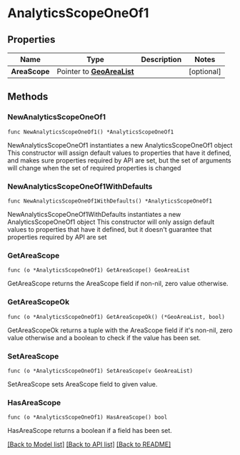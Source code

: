 # AnalyticsScopeOneOf1

## Properties

Name | Type | Description | Notes
------------ | ------------- | ------------- | -------------
**AreaScope** | Pointer to [**GeoAreaList**](GeoAreaList.md) |  | [optional] 

## Methods

### NewAnalyticsScopeOneOf1

`func NewAnalyticsScopeOneOf1() *AnalyticsScopeOneOf1`

NewAnalyticsScopeOneOf1 instantiates a new AnalyticsScopeOneOf1 object
This constructor will assign default values to properties that have it defined,
and makes sure properties required by API are set, but the set of arguments
will change when the set of required properties is changed

### NewAnalyticsScopeOneOf1WithDefaults

`func NewAnalyticsScopeOneOf1WithDefaults() *AnalyticsScopeOneOf1`

NewAnalyticsScopeOneOf1WithDefaults instantiates a new AnalyticsScopeOneOf1 object
This constructor will only assign default values to properties that have it defined,
but it doesn't guarantee that properties required by API are set

### GetAreaScope

`func (o *AnalyticsScopeOneOf1) GetAreaScope() GeoAreaList`

GetAreaScope returns the AreaScope field if non-nil, zero value otherwise.

### GetAreaScopeOk

`func (o *AnalyticsScopeOneOf1) GetAreaScopeOk() (*GeoAreaList, bool)`

GetAreaScopeOk returns a tuple with the AreaScope field if it's non-nil, zero value otherwise
and a boolean to check if the value has been set.

### SetAreaScope

`func (o *AnalyticsScopeOneOf1) SetAreaScope(v GeoAreaList)`

SetAreaScope sets AreaScope field to given value.

### HasAreaScope

`func (o *AnalyticsScopeOneOf1) HasAreaScope() bool`

HasAreaScope returns a boolean if a field has been set.


[[Back to Model list]](../README.md#documentation-for-models) [[Back to API list]](../README.md#documentation-for-api-endpoints) [[Back to README]](../README.md)


